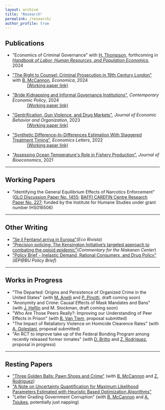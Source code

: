 ```yaml
---
layout: archive
title: "Research"
permalink: /research/
author_profile: true
---
```


## Publications 
- "Economics of Criminal Governance" with [H. Thompson](https://www.henryathompson.com/), forthcoming in [*Handbook of Labor, Human Resources, and Population Economics*](https://link.springer.com/referencework/10.1007/978-3-319-57365-6), 2024
  
- ["The Right to Counsel: Criminal Prosecution in 19th Century London"](https://onlinelibrary.wiley.com/doi/full/10.1111/ecca.12560) with [B. McCannon](https://sites.google.com/site/bryancmccannon), <i>Economica</i>, 2024
  <br />&nbsp;&nbsp;&nbsp;&nbsp;&nbsp;&nbsp;&nbsp;&nbsp;&nbsp;&nbsp;&nbsp;&nbsp;[(Working paper link)](https://papers.ssrn.com/sol3/papers.cfm?abstract_id=4006013)

- ["Bride Kidnapping and Informal Governance Institutions"](https://onlinelibrary.wiley.com/doi/full/10.1111/coep.12672), <i>Contemporary Economic Policy</i>, 2024
<br />&nbsp;&nbsp;&nbsp;&nbsp;&nbsp;&nbsp;&nbsp;&nbsp;&nbsp;&nbsp;&nbsp;&nbsp;[(Working paper link)](https://www.econstor.eu/handle/10419/281989)

- ["Gentrification, Gun Violence, and Drug Markets"](https://www.sciencedirect.com/science/article/pii/S0167268123000173), <i>Journal of Economic Behavior and Organization</i>, 2023
<br />&nbsp;&nbsp;&nbsp;&nbsp;&nbsp;&nbsp;&nbsp;&nbsp;&nbsp;&nbsp;&nbsp;&nbsp;[(Working paper link)](https://papers.ssrn.com/sol3/papers.cfm?abstract_id=3930763)

- ["Synthetic Difference-In-Differences Estimation With Staggered Treatment Timing"](https://www.sciencedirect.com/science/article/abs/pii/S0165176522003482), <i>Economics Letters</i>, 2022 
<br />&nbsp;&nbsp;&nbsp;&nbsp;&nbsp;&nbsp;&nbsp;&nbsp;&nbsp;&nbsp;&nbsp;&nbsp;[(Working paper link)](https://papers.ssrn.com/sol3/papers.cfm?abstract_id=4015931) 

- ["Assessing Ocean Temperature's Role in Fishery Production"](https://link.springer.com/epdf/10.1007/s10818-021-09311-1?sharing_token=gWznIDUC8ZpcNztdM3sg2fe4RwlQNchNByi7wbcMAY59LqNeAGkLBM-G7cpsNdG9k4HQjDrKVYpCKm1H8qHLvPrd9jmdqGEOIr3F8kiBA2FeAmlWcSvThY8rauPeWUoEJRJ-f0SKl9P5ciEMR6UGsl7KZzZEKfxuaQXraPoUF1I%3D),  <i>Journal of Bioeconomics</i>, 2021 

---

 
## Working Papers
- "Identifying the General Equilibrium Effects of Narcotics Enforcement" ([GLO Discussion Paper No. 1455](https://www.econstor.eu/handle/10419/300107); [BAFFI CAREFIN Centre Research Paper No. 227](https://papers.ssrn.com/sol3/papers.cfm?abstract_id=4890671); funded by the Institute for Humane Studies under grant number IHS016506)


 ---

## Other Writing
- ["Se il Fentanyl arriva in Europa"](https://www.rivistaeco.com/2024/11/16/se-il-fentanyl-arriva-in-europa/)(<i>Eco Rivista</i>)
- ["Precision policing: The Kensington Initiative’s targeted approach to combating the opioid epidemic"](https://www.niskanencenter.org/precision-policing-the-kensington-initiatives-targeted-approach-to-combating-the-opioid-epidemic/)(<i>Commentary for the Niskanen Center</i>) 
- ["Policy Brief - Inelastic Demand, Rational Consumers, and Drug Policy"](https://iep.unibocconi.eu/policy-brief-inelastic-demand-rational-consumers-and-drug-policy) (<i>IEP@BU Policy Brief</i>)


---

## Works in Progress
- "The Departed: Origins and Persistence of Organized Crime in the United States" (with [M. Anelli](https://www.massimoanelli.com/) and [P. Pinotti](https://sites.google.com/view/paolo-pinotti/home), draft coming soon)
- "Anonymity and Crime: Causal Effects of Mask Mandates and Bans" (with [J. Heflin](https://justinheflin.github.io/) and M. Stockman, draft coming soon)
- "Who Are Those Peers Really?: Improving our Understanding of Peer Effects in Prison" (with [B. Van Tiem](https://brittevantiem.netlify.app/), proposal submitted)
- "The Impact of Retaliatory Violence on Homicide Clearence Rates" (with [A. Golestani](https://ariagolestani.io/), proposal submitted)
- "An RCT to improve take up of the Federal Bonding Program among recently released former inmates" (with [D. Britto](https://sites.google.com/site/diogobrittoecon/) and [Z. Rodriguez](https://sites.google.com/view/zacharyrodriguez/cv?authuser=0), proposal in progress)

---

## Resting Papers
- ["Three Golden Balls: Pawn Shops and Crime"](https://papers.ssrn.com/sol3/papers.cfm?abstract_id=4119571) (with [B. McCannon](https://sites.google.com/site/bryancmccannon) and [Z. Rodriguez](https://sites.google.com/view/zacharyrodriguez/home))
- ["A Note on Uncertainty Quantification for Maximum Likelihood Parameters Estimated with Heuristic Based Optimization Algorithms"](https://arxiv.org/abs/2401.07176)
-  "Letter Grading Government Corruption" (with [B. McCannon](https://sites.google.com/site/bryancmccannon) and [A. Tsiukes](https://www.winthrop.edu/cbt/faculty/tsiukes-alex.aspx), potentially just napping)

